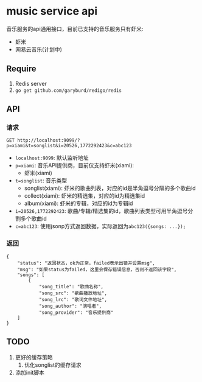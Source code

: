 # music service api

音乐服务的api通用接口，目前已支持的音乐服务只有虾米:

* 虾米
* 网易云音乐(计划中)

## Require

1. Redis server
2. `go get github.com/garyburd/redigo/redis`

## API

### 请求

    GET http://localhost:9099/?p=xiami&t=songlist&i=20526,1772292423&c=abc123

* `localhost:9099`: 默认监听地址
* `p=xiami`: 音乐API提供商，目前仅支持虾米(xiami):
    * 虾米(xiami)
* `t=songlist`: 音乐类型
    * songlist(xiami): 虾米的歌曲列表，对应的id是半角逗号分隔的多个歌曲id
    * collect(xiami): 虾米的精选集，对应的id为精选集id
    * album(xiami): 虾米的专辑，对应的id为专辑id
* `i=20526,1772292423`: 歌曲/专辑/精选集的id，歌曲列表类型可用半角逗号分割多个歌曲id
* `c=abc123`: 使用jsonp方式返回数据，实际返回为`abc123({songs: ...});`

### 返回

    {
        "status": "返回状态，ok为正常，failed表示出错并设置msg",
        "msg": "如果status为failed，这里会保存错误信息，否则不返回该字段",
        "songs": [
            {
                "song_title": "歌曲名称",
                "song_src": "歌曲播放地址",
                "song_lrc": "歌词文件地址",
                "song_author": "演唱者",
                "song_provider": "音乐提供商"
        ]
    }   

## TODO

1. 更好的缓存策略
    1. 优化songlist的缓存请求
2. 添加init脚本

